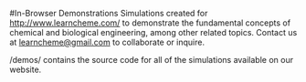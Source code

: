 #In-Browser Demonstrations
Simulations created for http://www.learncheme.com/ to demonstrate the fundamental concepts of chemical and biological engineering, among other related topics. Contact us at learncheme@gmail.com to collaborate or inquire.

/demos/ contains the source code for all of the simulations available on our website.
